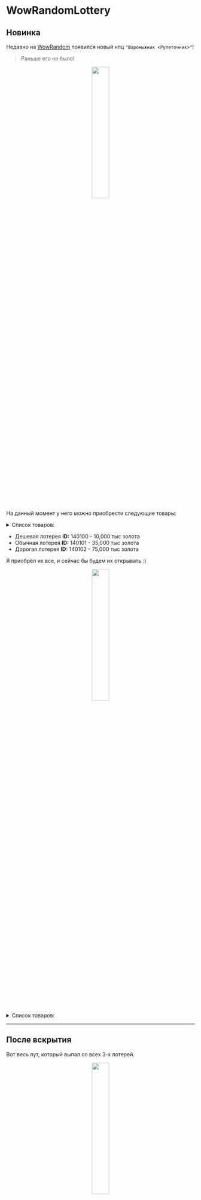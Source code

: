 # WowRandomLottery

## Новинка

Недавно на [WowRandom](https://wowrandom.ru/) появился новый нпц `"Шаромыжник <Рулеточник>"`!
> Раньше его не было!

<p align="center">
  <img width="30%" src="https://i.imgur.com/svxHl8s.png">
</p>

На данный момент у него можно приобрести следующие товары:

<details>
<summary>Список товаров:</summary>

![](https://i.imgur.com/n4BkHt9.png)
</details>

- Дешевая лотерея **ID:** 140100 - 10,000 тыс золота
- Обычная лотерея **ID:** 140101 - 35,000 тыс золота
- Дорогая лотерея **ID:** 140102 - 75,000 тыс золота

Я приобрёл их все, и сейчас бы будем их открывать :)

<p align="center">
  <img width="30%" src="https://i.imgur.com/vCxjVZw.png">
</p>


<details>
<summary>Список товаров:</summary>

![](https://i.imgur.com/ynb0A8G.png)
![](https://i.imgur.com/wOGP1lO.png)
![](https://i.imgur.com/sntDHBU.png)

</details>

---

## После вскрытия

Вот весь лут, который выпал со всех 3-х лотерей.
<p align="center">
  <img width="30%" src="https://i.imgur.com/OM7Hb2o.png">
</p>

С дешевой выпало:
- Подтверждение храбрости **ID:** 45706
- Эмблема льда (x88 шт)
- Подтверждение храбрости.
- Лёгкий мешок кожевника.
> Ваша добыча: [Грубая кожа]x3.
> [Борейская кожа]x5.
> [Тонкая кожа]x5.

С обычной выпало:
- Эмблема льда (x205 шт) **ID:** 49426
- Эмблема триумфа x225

С дорогой выпало:
- Эмблема льда (x248 шт)
- Эмблема триумфа x250
- Увесистый кошель кузнеца **ID:** 140111
> С "Увесистый кошель кузнеца" выпало уже:
> - Медная руда x18
> - Золотая руда x16
> - Руда оскверненного железа x23
> - Саронитовая руда x25


---

## Описание лута

Самое ценное, как мне показалось, в обыной и дешевой лотереи.

205 льда это как минимум 2 шмотки у вендора за лёд (95 льда 1 шмотка)
> Если вы голый новичек, и вообще без экипировки - то 2 купленных предмета это хороший старт!

За 4500 чести - ничего не приобрести. Пвп шмот стартует от 54.000 хонора.

Применение руде - пока не нашел.

<details>
<summary>Весь лут с 3-х лотерей:</summary>

![](https://i.imgur.com/t9wVELw.png)
![](https://i.imgur.com/UfWlFBl.png)
![](https://i.imgur.com/f7RfCPj.png)
![](https://i.imgur.com/5motUxm.png)
![](https://i.imgur.com/nELMHHY.png)
![](https://i.imgur.com/u4NYpWD.png)
![](https://i.imgur.com/bp8FEXr.png)
![](https://i.imgur.com/mIxs0x3.png)

</details>

---

# Ссылки
| Описание | Ссылка |
| ------ | ------ |
Предложение с золотом на фп: | [FunPay](https://funpay.com/chips/offer?id=1169011-32-34-4450-18)
Раздел золото на фп: | [FunPay](https://funpay.com/chips/34/)
Золото в вк: | [Людмила Щербакова](https://vk.com/id719582569)
Репо: | [github.com/LuaNaZakaz/WowRandom](https://github.com/LuaNaZakaz/WowRandom)
